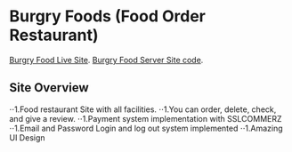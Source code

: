 # Burgry Foods (Food Order Restaurant)

 [Burgry Food Live Site](https://burgry-food.web.app/).
 [Burgry Food Server Site code](https://github.com/nirub-khan/Burgry-food-server).

## Site Overview
⋅⋅1.Food restaurant Site with all facilities.
⋅⋅1.You can order, delete, check, and give a review.
⋅⋅1.Payment system  implementation with SSLCOMMERZ
⋅⋅1.Email and Password Login and log out system implemented
⋅⋅1.Amazing UI Design


